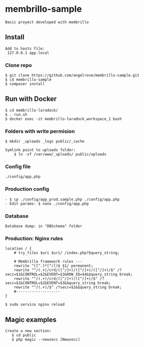 # membrillo-sample

    Basic proyect developed with membrillo

## Install

    Add to hosts file:
     127.0.0.1 app.local

### Clone repo

    $ git clone https://github.com/angelrove/membrillo-sample.git
    $ cd membrillo-sample
    $ composer install

## Run with Docker

    $ cd membrillo-laradock/
    $ . run.sh
    $ docker exec -it membrillo-laradock_workspace_1 bash

### Folders with write permision

    $ mkdir _uploads _logs public/_cache

    Symlink point to uploads folder:
        $ ln -sf /var/www/_uploads/ public/uploads

### Config file

    ./config/app.php

### Production config

    - $ cp ./config/app_prod.sample.php ./config/app.php
    - Edit params: $ nano ./config/app.php

### Database

    Database dump: in "DBSchema" folder

### Production: Nginx rules

    location / {
        # try_files $uri $uri/ /index.php?$query_string;

        # Membrillo framework rules ---
        rewrite ^([^.]*[^/])$ $1/ permanent;
        rewrite "^/(.+)/crd/([^/]+)/([^/]+)/([^/]+)/$" /?secc=$1&CONTROL=$2&EVENT=$3&ROW_ID=$4&$query_string break;
        rewrite "^/(.+)/crd/([^/]+)/([^/]+)/$" /?secc=$1&CONTROL=$2&EVENT=$3&$query_string break;
        rewrite "^/(.+)/$" /?secc=$1&$query_string break;
        #--------------------
    }

    $ sudo service nginx reload

## Magic examples

    Create a new section:
       $ cd public
       $ php magic --newsecc [Newsecc]

